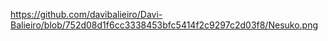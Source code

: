 https://github.com/davibalieiro/Davi-Balieiro/blob/752d08d1f6cc3338453bfc5414f2c9297c2d03f8/Nesuko.png
